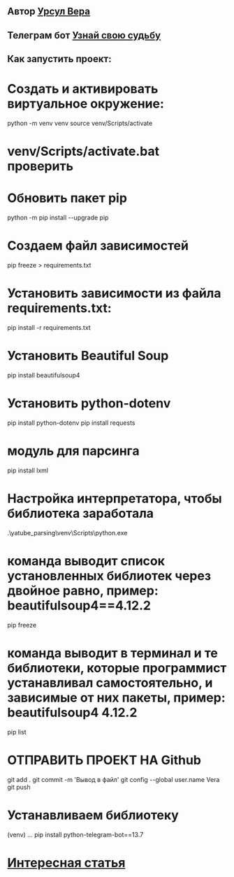 ## Автор [Урсул Вера](https://github.com/VeraUrsul)

## Телеграм бот [Узнай свою судьбу](https://web.telegram.org/a/#6344722417)

## Как запустить проект:

# Cоздать и активировать виртуальное окружение:
python -m venv venv
source venv/Scripts/activate 
# venv/Scripts/activate.bat проверить

# Обновить пакет pip
python -m pip install --upgrade pip

# Создаем файл зависимостей
pip freeze > requirements.txt

# Установить зависимости из файла requirements.txt:
pip install -r requirements.txt

# Установить Beautiful Soup
pip install beautifulsoup4
# Установить python-dotenv 
pip install python-dotenv
pip install requests
# модуль для парсинга
pip install lxml


# Настройка интерпретатора, чтобы библиотека заработала
.\yatube_parsing\venv\Scripts\python.exe

# команда выводит список установленных библиотек через двойное равно, пример: beautifulsoup4==4.12.2 
pip freeze

# команда выводит в терминал и те библиотеки, которые программист устанавливал самостоятельно, и зависимые от них пакеты, пример: beautifulsoup4     4.12.2
pip list

# ОТПРАВИТЬ ПРОЕКТ НА Github
git add .
git commit -m 'Вывод в файл'
git config --global user.name Vera
git push

# Устанавливаем библиотеку
(venv) ... pip install python-telegram-bot==13.7 

# [Интересная статья](https://github.com/DjangoIPython/TelegramBot/blob/master/bot.py)
